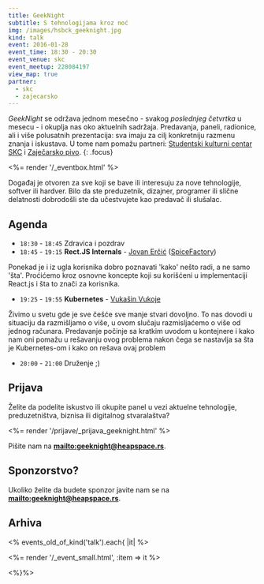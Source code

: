 ```yaml
---
title: GeekNight
subtitle: S tehnologijama kroz noć
img: /images/hsbck_geeknight.jpg
kind: talk
event: 2016-01-28
event_time: 18:30 - 20:30
event_venue: skc
event_meetup: 228084197
view_map: true
partner:
  - skc
  - zajecarsko
---
```


_GeekNight_ se održava jednom mesečno - svakog _poslednjeg četvrtka_ u mesecu -
i okuplja nas oko aktuelnih sadržaja. Predavanja, paneli, radionice,
ali i više polusatnih prezentacija: sva imaju za cilj konkretniju razmenu znanja
i iskustava. U tome nam pomažu partneri: [Studentski kulturni centar SKC](http://www.skc.org.rs/)
i [Zaječarsko pivo](http://zajecarskopivo.com/).
{: .focus}

<%= render '/_eventbox.html' %>

Događaj je otvoren za sve koji se bave ili interesuju za nove tehnologije,
softver ili hardver. Bilo da ste preduzetnik, dizajner, programer ili slične
delatnosti dobrodošli ste da učestvujete kao predavač ili slušalac.

## Agenda

+ `18:30` - `18:45` Zdravica i pozdrav
+ `18:45` - `19:15` **Rect.JS Internals** - [Jovan Erčić](https://www.linkedin.com/in/jokka) ([SpiceFactory](http://spicefactory.co/))

Ponekad je i iz ugla korisnika dobro poznavati 'kako' nešto radi, a ne samo
'šta'. Proćićemo kroz osnovne koncepte koji su korišćeni u implementaciji
React.js i šta to znači za korisnika.

+ `19:25` - `19:55` **Kubernetes** - [Vukašin Vukoje](https://twitter.com/wukoje)

Živimo u svetu gde je sve češće sve manje stvari dovoljno. To nas dovodi u situaciju da razmišljamo o više, u ovom slučaju razmisljaćemo o više od jednog računara.
Predavanje počinje sa kratkim uvodom u kontejnere i kako nam oni pomažu u rešavanju ovog problema nakon čega se nastavlja sa šta je Kubernetes-om i kako on rešava ovaj problem

+ `20:00` - `21:00` Druženje ;)



## Prijava

Želite da podelite iskustvo ili okupite panel u vezi aktuelne tehnologije,
preduzetništva, biznisa ili digitalnog stvaralaštva?

<%= render '/prijave/_prijava_geeknight.html' %>

Pišite nam na **<mailto:geeknight@heapspace.rs>**.

## Sponzorstvo?

Ukoliko želite da budete sponzor javite nam se na **<mailto:geeknight@heapspace.rs>**.


## Arhiva

<% events_old_of_kind('talk').each{ |it| %>

<%= render '/_event_small.html', :item => it %>

<%}%>

